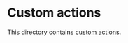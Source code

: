# Custom actions

This directory contains [custom actions](https://docs.github.com/en/actions/creating-actions/about-custom-actions).
